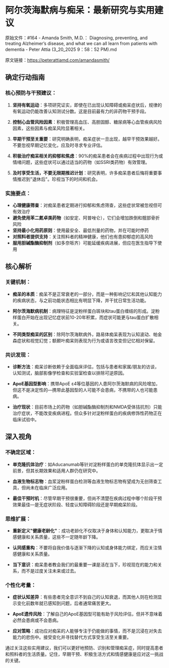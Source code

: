 # 阿尔茨海默病与痴呆：最新研究与实用建议

原始文件：#164 - Amanda Smith, M.D.： Diagnosing, preventing, and treating Alzheimer’s disease, and what we can all learn from patients with dementia - Peter Attia (3_20_2025 9：58：52 PM).md

原文链接：https://peterattiamd.com/amandasmith/

## 确定行动指南

### 核心预防与干预建议：

1. **坚持有氧运动**：多项研究证实，即使在已出现认知障碍或痴呆症状后，规律的有氧运动仍能改善认知测试分数。这是目前最有力的非药物干预手段。

2. **控制心血管风险因素**：积极管理高血压、高胆固醇、糖尿病等心血管疾病风险因素，这些因素与痴呆风险显著相关。

3. **早期干预至关重要**：研究明确表明，痴呆症状一旦出现，越早干预效果越好。不要忽视早期记忆变化，应及时寻求专业评估。

4. **积极治疗痴呆相关的抑郁和焦虑**：90%的痴呆患者会在疾病过程中出现行为或情绪问题，这些症状可以通过适当的药物（如SSRI类药物）有效管理。

5. **及时享受生活，不要无限期推迟计划**：研究表明，许多痴呆患者后悔将重要事情推迟到"退休后"。珍视当下的时间和机会。

### 实施要点：

- **心理健康筛查**：对痴呆患者定期进行抑郁和焦虑筛查，这些症状常被忽视但可有效治疗
- **避免使用苯二氮卓类药物**（如安定、阿普唑仑），它们会增加跌倒和髋部骨折风险
- **坚持最小化用药原则**：使用最安全、最低剂量的药物，并在可能时停药
- **对照料者提供支持**：关注照料者的精神健康，他们也有患抑郁症的高风险
- **服用胆碱酯酶抑制剂**（如多奈哌齐）可能延缓疾病进展，但应在医生指导下使用

## 核心解析

### 关键机制：

- **痴呆的本质**：痴呆不是正常衰老的一部分，而是一种影响记忆和其他认知能力的疾病状态，与之前功能状态相比有明显下降，并干扰日常生活功能。

- **阿尔茨海默病机制**：病理特征是淀粉样蛋白斑块和tau蛋白缠结的形成。淀粉样蛋白开始在出现记忆症状前10-20年积累，而症状可能更与tau蛋白扩散相关。

- **不同类型痴呆的区别**：除阿尔茨海默病外，路易体痴呆表现为认知波动、帕金森症状和视觉幻觉；额颞叶痴呆则表现为行为或语言改变但记忆相对保留。

### 共识发现：

- **诊断方法**：痴呆诊断依赖于全面临床评估，包括与患者和家属/朋友的访谈，认知测试，脑部影像学检查和实验室检查以排除可逆原因。

- **ApoE基因型影响**：携带ApoE ε4等位基因的人患阿尔茨海默病的风险增加，但这不是决定性的—携带此基因型的人可能不会患病，不携带的人也可能患病。

- **治疗现状**：目前市场上的药物（如胆碱酯酶抑制剂和NMDA受体拮抗剂）只能治疗症状，不能改变疾病进程。但众多针对淀粉样蛋白的疾病修饰性药物正在临床试验中。

## 深入视角

### 不确定区域：

- **单克隆抗体治疗**：如Aducanumab等针对淀粉样蛋白的单克隆抗体显示出一定前景，但其长期效果和适用人群仍在研究中。

- **血液生物标志物**：血浆淀粉样蛋白检测等血液生物标志物有望成为无创筛查工具，但尚未在临床广泛应用。

- **最佳干预时机**：尽管早期干预很重要，但尚不清楚在疾病过程中哪个阶段干预效果最佳—是无症状阶段、轻度认知障碍阶段还是早期痴呆阶段。

### 思维扩展：

- **重新定义"健康老龄化"**：成功老龄化不仅取决于身体和认知能力，更取决于情感健康和关系质量，这些不一定随年龄下降。

- **认同感重构**：不要将自我价值与逐渐下降的认知或身体能力绑定，而应关注情感健康和关系质量。

- **当下意识**：痴呆患者教会我们的最重要一课是活在当下，珍视现在的能力和关系，而不是过度关注未来或过去。

### 个性化考量：

- **症状认知差异**：有些患者完全意识不到自己的认知衰退，而其他人则在检测显示变化前数年就已感知到问题，后者通常痛苦更大。

- **ApoE遗传风险**：了解自己的ApoE基因型可能有助于风险评估，但并不意味着必然会患病或不会患病。

- **应对策略**：成功应对痴呆的人能够专注于仍能做的事情，而不是沉浸在对失去能力的悲伤中。接受变化并寻找替代方式享受生活至关重要。

通过关注这些实用建议，我们可以更好地预防、识别和管理痴呆症，同时提高患者和照料者的生活质量。记住，早期干预、积极生活方式和情感健康是应对这一挑战的关键。
